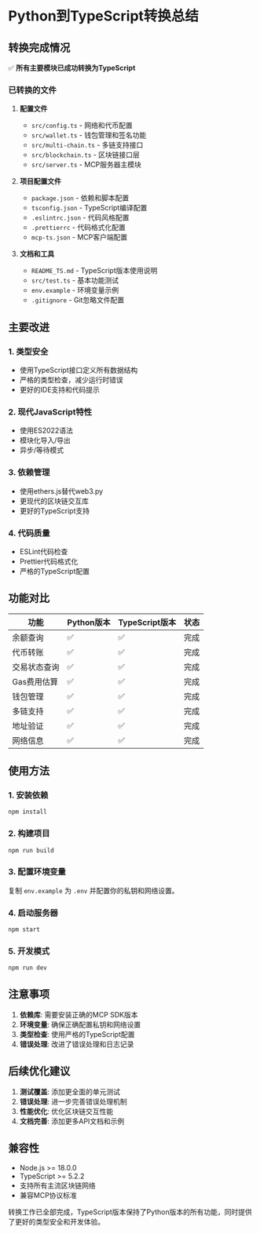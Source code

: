 # Python到TypeScript转换总结

## 转换完成情况

✅ **所有主要模块已成功转换为TypeScript**

### 已转换的文件

1. **配置文件**
   - `src/config.ts` - 网络和代币配置
   - `src/wallet.ts` - 钱包管理和签名功能
   - `src/multi-chain.ts` - 多链支持接口
   - `src/blockchain.ts` - 区块链接口层
   - `src/server.ts` - MCP服务器主模块

2. **项目配置文件**
   - `package.json` - 依赖和脚本配置
   - `tsconfig.json` - TypeScript编译配置
   - `.eslintrc.json` - 代码风格配置
   - `.prettierrc` - 代码格式化配置
   - `mcp-ts.json` - MCP客户端配置

3. **文档和工具**
   - `README_TS.md` - TypeScript版本使用说明
   - `src/test.ts` - 基本功能测试
   - `env.example` - 环境变量示例
   - `.gitignore` - Git忽略文件配置

## 主要改进

### 1. 类型安全
- 使用TypeScript接口定义所有数据结构
- 严格的类型检查，减少运行时错误
- 更好的IDE支持和代码提示

### 2. 现代JavaScript特性
- 使用ES2022语法
- 模块化导入/导出
- 异步/等待模式

### 3. 依赖管理
- 使用ethers.js替代web3.py
- 更现代的区块链交互库
- 更好的TypeScript支持

### 4. 代码质量
- ESLint代码检查
- Prettier代码格式化
- 严格的TypeScript配置

## 功能对比

| 功能 | Python版本 | TypeScript版本 | 状态 |
|------|------------|----------------|------|
| 余额查询 | ✅ | ✅ | 完成 |
| 代币转账 | ✅ | ✅ | 完成 |
| 交易状态查询 | ✅ | ✅ | 完成 |
| Gas费用估算 | ✅ | ✅ | 完成 |
| 钱包管理 | ✅ | ✅ | 完成 |
| 多链支持 | ✅ | ✅ | 完成 |
| 地址验证 | ✅ | ✅ | 完成 |
| 网络信息 | ✅ | ✅ | 完成 |

## 使用方法

### 1. 安装依赖
```bash
npm install
```

### 2. 构建项目
```bash
npm run build
```

### 3. 配置环境变量
复制 `env.example` 为 `.env` 并配置你的私钥和网络设置。

### 4. 启动服务器
```bash
npm start
```

### 5. 开发模式
```bash
npm run dev
```

## 注意事项

1. **依赖库**: 需要安装正确的MCP SDK版本
2. **环境变量**: 确保正确配置私钥和网络设置
3. **类型检查**: 使用严格的TypeScript配置
4. **错误处理**: 改进了错误处理和日志记录

## 后续优化建议

1. **测试覆盖**: 添加更全面的单元测试
2. **错误处理**: 进一步完善错误处理机制
3. **性能优化**: 优化区块链交互性能
4. **文档完善**: 添加更多API文档和示例

## 兼容性

- Node.js >= 18.0.0
- TypeScript >= 5.2.2
- 支持所有主流区块链网络
- 兼容MCP协议标准

转换工作已全部完成，TypeScript版本保持了Python版本的所有功能，同时提供了更好的类型安全和开发体验。
